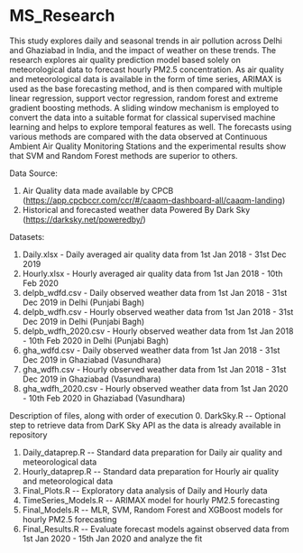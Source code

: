 # MS_Research
This study explores daily and seasonal trends in air pollution across Delhi and Ghaziabad in India, and the impact of weather on these trends. The research explores air quality prediction model based solely on meteorological data to forecast hourly PM2.5 concentration. As air quality and meteorological data is available in the form of time series, ARIMAX is used as the base forecasting method, and is then compared with multiple linear regression, support vector regression, random forest and extreme gradient boosting methods. A sliding window mechanism is employed to convert the data into a suitable format for classical supervised machine learning and helps to explore temporal features as well. The forecasts using various methods are compared with the data observed at Continuous Ambient Air Quality Monitoring Stations and the experimental results show that SVM and Random Forest methods are superior to others. 

Data Source:
1. Air Quality data made available by CPCB (https://app.cpcbccr.com/ccr/#/caaqm-dashboard-all/caaqm-landing)
2. Historical and forecasted weather data Powered By Dark Sky (https://darksky.net/poweredby/)

Datasets:
1. Daily.xlsx - Daily averaged air quality data from 1st Jan 2018 - 31st Dec 2019
2. Hourly.xlsx - Hourly averaged air quality data from 1st Jan 2018 - 10th Feb 2020
3. delpb_wdfd.csv - Daily observed weather data from 1st Jan 2018 - 31st Dec 2019 in Delhi (Punjabi Bagh)
4. delpb_wdfh.csv - Hourly observed weather data from 1st Jan 2018 - 31st Dec 2019 in Delhi (Punjabi Bagh)
5. delpb_wdfh_2020.csv - Hourly observed weather data from 1st Jan 2018 - 10th Feb 2020 in Delhi (Punjabi Bagh)
6. gha_wdfd.csv - Daily observed weather data from 1st Jan 2018 - 31st Dec 2019 in Ghaziabad (Vasundhara)
7. gha_wdfh.csv - Hourly observed weather data from 1st Jan 2018 - 31st Dec 2019 in Ghaziabad (Vasundhara)
8. gha_wdfh_2020.csv - Hourly observed weather data from 1st Jan 2020 - 10th Feb 2020 in Ghaziabad (Vasundhara)

Description of files, along with order of execution
0. DarkSky.R -- Optional step to retrieve data from DarK Sky API as the data is already available in repository
1. Daily_dataprep.R -- Standard data preparation for Daily air quality and meteorological data 
2. Hourly_dataprep.R -- Standard data preparation for Hourly air quality and meteorological data 
3. Final_Plots.R -- Exploratory data analysis of Daily and Hourly data 
4. TimeSeries_Models.R -- ARIMAX model for hourly PM2.5 forecasting
5. Final_Models.R -- MLR, SVM, Random Forest and XGBoost models for hourly PM2.5 forecasting
6. Final_Results.R -- Evaluate forecast models against observed data from 1st Jan 2020 - 15th Jan 2020 and analyze the fit
